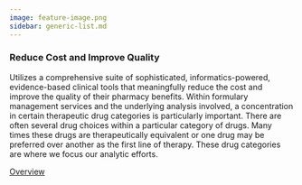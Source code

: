 ```yaml
---
image: feature-image.png
sidebar: generic-list.md
---
```


### Reduce Cost and Improve Quality

Utilizes a comprehensive suite of sophisticated, informatics-powered, evidence-based clinical tools that meaningfully reduce the cost and improve the quality of their pharmacy benefits.  Within formulary management services and the underlying analysis involved, a concentration in certain therapeutic drug categories is particularly important. There are often several drug choices within a particular category of drugs. Many times these drugs are therapeutically equivalent or one drug may be preferred over another as the first line of therapy. These drug categories are where we focus our analytic efforts.

[Overview]

[Overview]: http://google.com
